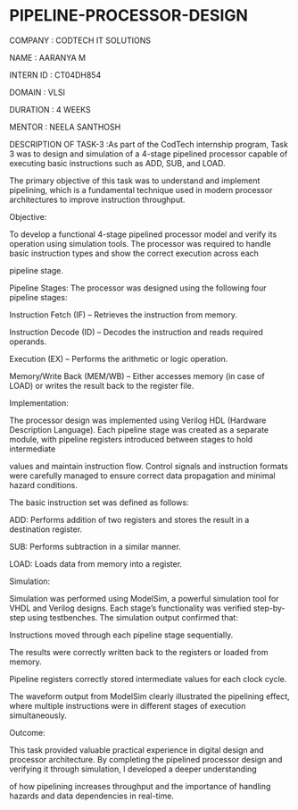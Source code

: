 # PIPELINE-PROCESSOR-DESIGN

COMPANY : CODTECH IT SOLUTIONS

NAME : AARANYA M

INTERN ID : CT04DH854

DOMAIN : VLSI

DURATION : 4 WEEKS

MENTOR : NEELA SANTHOSH

DESCRIPTION OF TASK-3 :As part of the CodTech internship program, Task 3 was to design and simulation of a 4-stage pipelined processor capable of executing basic instructions such as ADD, SUB, and LOAD. 

The primary objective of this task was to understand and implement pipelining, which is a fundamental technique used in modern processor architectures to improve instruction throughput.

Objective:

To develop a functional 4-stage pipelined processor model and verify its operation using simulation tools. The processor was required to handle basic instruction types and show the correct execution across each 

pipeline stage.

Pipeline Stages:
The processor was designed using the following four pipeline stages:

Instruction Fetch (IF) – Retrieves the instruction from memory.

Instruction Decode (ID) – Decodes the instruction and reads required operands.

Execution (EX) – Performs the arithmetic or logic operation.

Memory/Write Back (MEM/WB) – Either accesses memory (in case of LOAD) or writes the result back to the register file.

Implementation:

The processor design was implemented using Verilog HDL (Hardware Description Language). Each pipeline stage was created as a separate module, with pipeline registers introduced between stages to hold intermediate 

values and maintain instruction flow. Control signals and instruction formats were carefully managed to ensure correct data propagation and minimal hazard conditions.

The basic instruction set was defined as follows:

ADD: Performs addition of two registers and stores the result in a destination register.

SUB: Performs subtraction in a similar manner.

LOAD: Loads data from memory into a register.


Simulation:

Simulation was performed using ModelSim, a powerful simulation tool for VHDL and Verilog designs. Each stage’s functionality was verified step-by-step using testbenches. The simulation output confirmed that:

Instructions moved through each pipeline stage sequentially.

The results were correctly written back to the registers or loaded from memory.

Pipeline registers correctly stored intermediate values for each clock cycle.

The waveform output from ModelSim clearly illustrated the pipelining effect, where multiple instructions were in different stages of execution simultaneously. 

Outcome:

This task provided valuable practical experience in digital design and processor architecture. By completing the pipelined processor design and verifying it through simulation, I developed a deeper understanding 

of how pipelining increases throughput and the importance of handling hazards and data dependencies in real-time.
